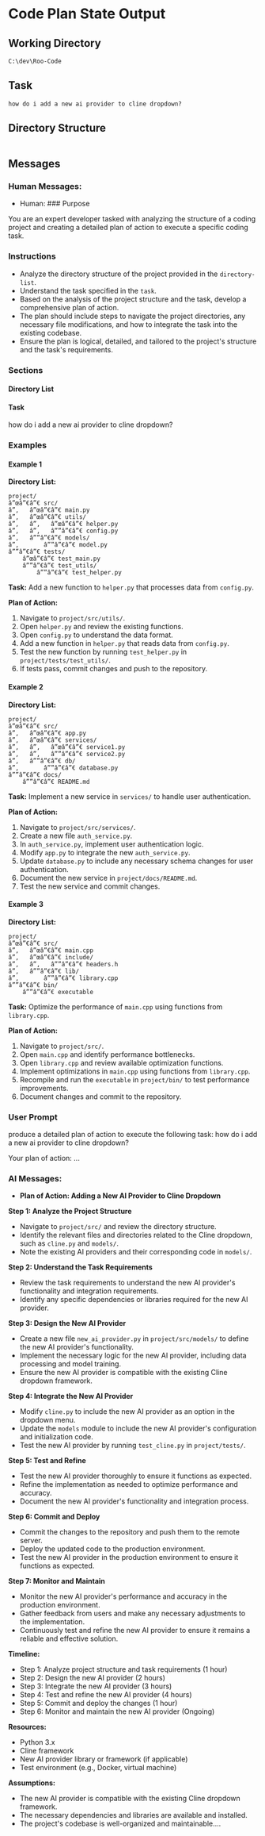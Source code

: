 # Code Plan State Output

## Working Directory
```
C:\dev\Roo-Code
```

## Task
```
how do i add a new ai provider to cline dropdown?
```

## Directory Structure
```
```

## Messages
### Human Messages:
- Human: ### Purpose

You are an expert developer tasked with analyzing the structure of a coding project and creating a detailed plan of action to execute a specific coding task.

### Instructions

- Analyze the directory structure of the project provided in the `directory-list`.
- Understand the task specified in the `task`.
- Based on the analysis of the project structure and the task, develop a comprehensive plan of action.
- The plan should include steps to navigate the project directories, any necessary file modifications, and how to integrate the task into the existing codebase.
- Ensure the plan is logical, detailed, and tailored to the project's structure and the task's requirements.

### Sections

#### Directory List


#### Task
how do i add a new ai provider to cline dropdown?

### Examples

#### Example 1

**Directory List:**
```
project/
â”œâ”€â”€ src/
â”‚   â”œâ”€â”€ main.py
â”‚   â”œâ”€â”€ utils/
â”‚   â”‚   â”œâ”€â”€ helper.py
â”‚   â”‚   â””â”€â”€ config.py
â”‚   â””â”€â”€ models/
â”‚       â””â”€â”€ model.py
â””â”€â”€ tests/
    â”œâ”€â”€ test_main.py
    â””â”€â”€ test_utils/
        â””â”€â”€ test_helper.py
```

**Task:**
Add a new function to `helper.py` that processes data from `config.py`.

**Plan of Action:**
1. Navigate to `project/src/utils/`.
2. Open `helper.py` and review the existing functions.
3. Open `config.py` to understand the data format.
4. Add a new function in `helper.py` that reads data from `config.py`.
5. Test the new function by running `test_helper.py` in `project/tests/test_utils/`.
6. If tests pass, commit changes and push to the repository.

#### Example 2

**Directory List:**
```
project/
â”œâ”€â”€ src/
â”‚   â”œâ”€â”€ app.py
â”‚   â”œâ”€â”€ services/
â”‚   â”‚   â”œâ”€â”€ service1.py
â”‚   â”‚   â””â”€â”€ service2.py
â”‚   â””â”€â”€ db/
â”‚       â””â”€â”€ database.py
â””â”€â”€ docs/
    â””â”€â”€ README.md
```

**Task:**
Implement a new service in `services/` to handle user authentication.

**Plan of Action:**
1. Navigate to `project/src/services/`.
2. Create a new file `auth_service.py`.
3. In `auth_service.py`, implement user authentication logic.
4. Modify `app.py` to integrate the new `auth_service.py`.
5. Update `database.py` to include any necessary schema changes for user authentication.
6. Document the new service in `project/docs/README.md`.
7. Test the new service and commit changes.

#### Example 3

**Directory List:**
```
project/
â”œâ”€â”€ src/
â”‚   â”œâ”€â”€ main.cpp
â”‚   â”œâ”€â”€ include/
â”‚   â”‚   â””â”€â”€ headers.h
â”‚   â””â”€â”€ lib/
â”‚       â””â”€â”€ library.cpp
â””â”€â”€ bin/
    â””â”€â”€ executable
```

**Task:**
Optimize the performance of `main.cpp` using functions from `library.cpp`.

**Plan of Action:**
1. Navigate to `project/src/`.
2. Open `main.cpp` and identify performance bottlenecks.
3. Open `library.cpp` and review available optimization functions.
4. Implement optimizations in `main.cpp` using functions from `library.cpp`.
5. Recompile and run the `executable` in `project/bin/` to test performance improvements.
6. Document changes and commit to the repository.

### User Prompt
produce a detailed plan of action to execute the following task: how do i add a new ai provider to cline dropdown?

Your plan of action:
...

### AI Messages:
- **Plan of Action: Adding a New AI Provider to Cline Dropdown**

**Step 1: Analyze the Project Structure**

* Navigate to `project/src/` and review the directory structure.
* Identify the relevant files and directories related to the Cline dropdown, such as `cline.py` and `models/`.
* Note the existing AI providers and their corresponding code in `models/`.

**Step 2: Understand the Task Requirements**

* Review the task requirements to understand the new AI provider's functionality and integration requirements.
* Identify any specific dependencies or libraries required for the new AI provider.

**Step 3: Design the New AI Provider**

* Create a new file `new_ai_provider.py` in `project/src/models/` to define the new AI provider's functionality.
* Implement the necessary logic for the new AI provider, including data processing and model training.
* Ensure the new AI provider is compatible with the existing Cline dropdown framework.

**Step 4: Integrate the New AI Provider**

* Modify `cline.py` to include the new AI provider as an option in the dropdown menu.
* Update the `models` module to include the new AI provider's configuration and initialization code.
* Test the new AI provider by running `test_cline.py` in `project/tests/`.

**Step 5: Test and Refine**

* Test the new AI provider thoroughly to ensure it functions as expected.
* Refine the implementation as needed to optimize performance and accuracy.
* Document the new AI provider's functionality and integration process.

**Step 6: Commit and Deploy**

* Commit the changes to the repository and push them to the remote server.
* Deploy the updated code to the production environment.
* Test the new AI provider in the production environment to ensure it functions as expected.

**Step 7: Monitor and Maintain**

* Monitor the new AI provider's performance and accuracy in the production environment.
* Gather feedback from users and make any necessary adjustments to the implementation.
* Continuously test and refine the new AI provider to ensure it remains a reliable and effective solution.

**Timeline:**

* Step 1: Analyze project structure and task requirements (1 hour)
* Step 2: Design the new AI provider (2 hours)
* Step 3: Integrate the new AI provider (3 hours)
* Step 4: Test and refine the new AI provider (4 hours)
* Step 5: Commit and deploy the changes (1 hour)
* Step 6: Monitor and maintain the new AI provider (Ongoing)

**Resources:**

* Python 3.x
* Cline framework
* New AI provider library or framework (if applicable)
* Test environment (e.g., Docker, virtual machine)

**Assumptions:**

* The new AI provider is compatible with the existing Cline dropdown framework.
* The necessary dependencies and libraries are available and installed.
* The project's codebase is well-organized and maintainable....